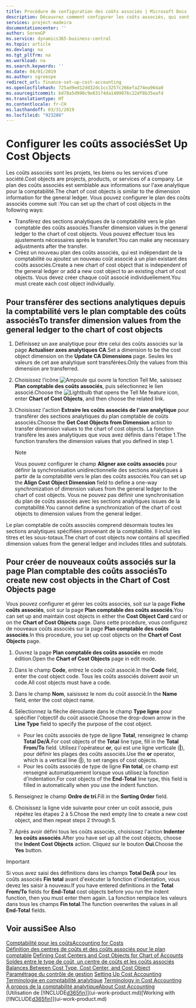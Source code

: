 ```yaml
---
title: Procédure de configuration des coûts associés | Microsoft Docs
description: Découvrez comment configurer les coûts associés, qui sont similaires aux axes analytiques pour la comptabilité.
services: project-madeira
documentationcenter: ''
author: SorenGP
ms.service: dynamics365-business-central
ms.topic: article
ms.devlang: na
ms.tgt_pltfrm: na
ms.workload: na
ms.search.keywords: ''
ms.date: 04/01/2019
ms.author: sgroespe
redirect_url: finance-set-up-cost-accounting
ms.openlocfilehash: 725ad9ed12dd32dc1cc3257c266efa274ea964a0
ms.sourcegitcommit: bd78a5d990c9e83174da1409076c22df8b35eafd
ms.translationtype: HT
ms.contentlocale: fr-CH
ms.lasthandoff: 03/31/2019
ms.locfileid: "923286"
---
```

# <a name="set-up-cost-objects"></a><span data-ttu-id="810ab-103">Configurer les coûts associés</span><span class="sxs-lookup"><span data-stu-id="810ab-103">Set Up Cost Objects</span></span>
<span data-ttu-id="810ab-104">Les coûts associés sont les projets, les biens ou les services d'une société.</span><span class="sxs-lookup"><span data-stu-id="810ab-104">Cost objects are projects, products, or services of a company.</span></span> <span data-ttu-id="810ab-105">Le plan des coûts associés est semblable aux informations sur l'axe analytique pour la comptabilité.</span><span class="sxs-lookup"><span data-stu-id="810ab-105">The chart of cost objects is similar to the dimension information for the general ledger.</span></span> <span data-ttu-id="810ab-106">Vous pouvez configurer le plan des coûts associés comme suit :</span><span class="sxs-lookup"><span data-stu-id="810ab-106">You can set up the chart of cost objects in the following ways:</span></span>  

* <span data-ttu-id="810ab-107">Transférez des sections analytiques de la comptabilité vers le plan comptable des coûts associés.</span><span class="sxs-lookup"><span data-stu-id="810ab-107">Transfer dimension values in the general ledger to the chart of cost objects.</span></span> <span data-ttu-id="810ab-108">Vous pouvez effectuer tous les ajustements nécessaires après le transfert.</span><span class="sxs-lookup"><span data-stu-id="810ab-108">You can make any necessary adjustments after the transfer.</span></span>  
* <span data-ttu-id="810ab-109">Créez un nouveau plan des coûts associés, qui est indépendant de la comptabilité ou ajoutez un nouveau coût associé à un plan existant des coûts associés.</span><span class="sxs-lookup"><span data-stu-id="810ab-109">Create a new chart of cost object that is independent of the general ledger or add a new cost object to an existing chart of cost objects.</span></span> <span data-ttu-id="810ab-110">Vous devez créer chaque coût associé individuellement.</span><span class="sxs-lookup"><span data-stu-id="810ab-110">You must create each cost object individually.</span></span>  

## <a name="to-transfer-dimension-values-from-the-general-ledger-to-the-chart-of-cost-objects"></a><span data-ttu-id="810ab-111">Pour transférer des sections analytiques depuis la comptabilité vers le plan comptable des coûts associés</span><span class="sxs-lookup"><span data-stu-id="810ab-111">To transfer dimension values from the general ledger to the chart of cost objects</span></span>  
1.  <span data-ttu-id="810ab-112">Définissez un axe analytique pour être celui des coûts associés sur la page **Actualiser axes analytiques CA**.</span><span class="sxs-lookup"><span data-stu-id="810ab-112">Set a dimension to be the cost object dimension on the **Update CA Dimensions** page.</span></span> <span data-ttu-id="810ab-113">Seules les valeurs de cet axe analytique sont transférées.</span><span class="sxs-lookup"><span data-stu-id="810ab-113">Only the values from this dimension are transferred.</span></span>  
2.  <span data-ttu-id="810ab-114">Choisissez l'icône ![Ampoule qui ouvre la fonction Tell Me](media/ui-search/search_small.png "Dites-moi ce que vous voulez faire"), saisissez **Plan comptable des coûts associés**, puis sélectionnez le lien associé.</span><span class="sxs-lookup"><span data-stu-id="810ab-114">Choose the ![Lightbulb that opens the Tell Me feature](media/ui-search/search_small.png "Tell me what you want to do") icon, enter **Chart of Cost Objects**, and then choose the related link.</span></span>  
3.  <span data-ttu-id="810ab-115">Choisissez l'action **Extraire les coûts associés de l'axe analytique** pour transférer des sections analytiques du plan comptable de coûts associés.</span><span class="sxs-lookup"><span data-stu-id="810ab-115">Choose the **Get Cost Objects from Dimension** action to transfer dimension values to the chart of cost objects.</span></span> <span data-ttu-id="810ab-116">La fonction transfère les axes analytiques que vous avez définis dans l'étape 1.</span><span class="sxs-lookup"><span data-stu-id="810ab-116">The function transfers the dimension values that you defined in step 1.</span></span>  

    > [!NOTE]  
    >  <span data-ttu-id="810ab-117">Vous pouvez configurer le champ **Aligner axe coûts associés** pour définir la synchronisation unidirectionnelle des sections analytiques à partir de la comptabilité vers le plan des coûts associés.</span><span class="sxs-lookup"><span data-stu-id="810ab-117">You can set up the **Align Cost Object Dimension**  field to define a one-way synchronization of dimension values from the general ledger to the chart of cost objects.</span></span> <span data-ttu-id="810ab-118">Vous ne pouvez pas définir une synchronisation du plan de coûts associés avec les sections analytiques issues de la comptabilité.</span><span class="sxs-lookup"><span data-stu-id="810ab-118">You cannot define a synchronization of the chart of cost objects to dimension values from the general ledger.</span></span>  

<span data-ttu-id="810ab-119">Le plan comptable de coûts associés comprend désormais toutes les sections analytiques spécifiées provenant de la comptabilité. Il inclut les titres et les sous-totaux.</span><span class="sxs-lookup"><span data-stu-id="810ab-119">The chart of cost objects now contains all specified dimension values from the general ledger and includes titles and subtotals.</span></span>  

## <a name="to-create-new-cost-objects-in-the-chart-of-cost-objects-page"></a><span data-ttu-id="810ab-120">Pour créer de nouveaux coûts associés sur la page Plan comptable des coûts associés</span><span class="sxs-lookup"><span data-stu-id="810ab-120">To create new cost objects in the Chart of Cost Objects page</span></span>  
<span data-ttu-id="810ab-121">Vous pouvez configurer et gérer les coûts associés, soit sur la page **Fiche coûts associés**, soit sur la page **Plan comptable des coûts associés**.</span><span class="sxs-lookup"><span data-stu-id="810ab-121">You can set up and maintain cost objects in either the **Cost Object Card** card or on the **Chart of Cost Objects** page.</span></span> <span data-ttu-id="810ab-122">Dans cette procédure, vous configurez de nouveaux coûts associés sur la page **Plan comptable des coûts associés**.</span><span class="sxs-lookup"><span data-stu-id="810ab-122">In this procedure, you set up cost objects on the **Chart of Cost Objects** page.</span></span>  

1.  <span data-ttu-id="810ab-123">Ouvrez la page **Plan comptable des coûts associés** en mode édition.</span><span class="sxs-lookup"><span data-stu-id="810ab-123">Open the **Chart of Cost Objects** page in edit mode.</span></span>  
2.  <span data-ttu-id="810ab-124">Dans le champ **Code**, entrez le code coût associé.</span><span class="sxs-lookup"><span data-stu-id="810ab-124">In the **Code** field, enter the cost object code.</span></span> <span data-ttu-id="810ab-125">Tous les coûts associés doivent avoir un code.</span><span class="sxs-lookup"><span data-stu-id="810ab-125">All cost objects must have a code.</span></span>  
3.  <span data-ttu-id="810ab-126">Dans le champ **Nom**, saisissez le nom du coût associé.</span><span class="sxs-lookup"><span data-stu-id="810ab-126">In the **Name** field, enter the cost object name.</span></span>  
4.  <span data-ttu-id="810ab-127">Sélectionnez la flèche déroulante dans le champ **Type ligne** pour spécifier l'objectif du coût associé.</span><span class="sxs-lookup"><span data-stu-id="810ab-127">Choose the drop-down arrow in the **Line Type** field to specify the purpose of the cost object.</span></span>  

    * <span data-ttu-id="810ab-128">Pour les coûts associés de type de ligne **Total**, renseignez le champ **Total De/À**.</span><span class="sxs-lookup"><span data-stu-id="810ab-128">For cost objects of the **Total** line type, fill in the **Total From/To** field.</span></span> <span data-ttu-id="810ab-129">Utilisez l'opérateur **or**, qui est une ligne verticale (**&#124;**), pour définir les plages des coûts associés.</span><span class="sxs-lookup"><span data-stu-id="810ab-129">Use the **or** operator, which is a vertical line (**&#124;**), to set ranges of cost objects.</span></span>  
    * <span data-ttu-id="810ab-130">Pour les coûts associés de type de ligne **Fin total**, ce champ est renseigné automatiquement lorsque vous utilisez la fonction d'indentation.</span><span class="sxs-lookup"><span data-stu-id="810ab-130">For cost objects of the **End-Total** line type, this field is filled in automatically when you use  the indent function.</span></span>  
5.  <span data-ttu-id="810ab-131">Renseignez le champ **Ordre de tri**.</span><span class="sxs-lookup"><span data-stu-id="810ab-131">Fill in the **Sorting Order** field.</span></span>  
6.  <span data-ttu-id="810ab-132">Choisissez la ligne vide suivante pour créer un coût associé, puis répétez les étapes 2 à 5.</span><span class="sxs-lookup"><span data-stu-id="810ab-132">Chose the next empty line to create a new cost object, and then repeat steps 2 through 5.</span></span>  
7.  <span data-ttu-id="810ab-133">Après avoir défini tous les coûts associés, choisissez l'action **Indenter les coûts associés**.</span><span class="sxs-lookup"><span data-stu-id="810ab-133">After you have set up all the cost objects, choose the **Indent Cost Objects** action.</span></span> <span data-ttu-id="810ab-134">Cliquez sur le bouton **Oui**.</span><span class="sxs-lookup"><span data-stu-id="810ab-134">Choose the **Yes** button.</span></span>  

> [!IMPORTANT]  
>  <span data-ttu-id="810ab-135">Si vous avez saisi des définitions dans les champs **Total De/À** pour les coûts associés **Fin total** avant d'exécuter la fonction d'indentation, vous devez les saisir à nouveau.</span><span class="sxs-lookup"><span data-stu-id="810ab-135">If you have entered definitions in the **Total From/To** fields for **End-Total** cost objects before you run the indent function, then you must enter them again.</span></span> <span data-ttu-id="810ab-136">La fonction remplace les valeurs dans tous les champs **Fin total**.</span><span class="sxs-lookup"><span data-stu-id="810ab-136">The function overwrites the values in all **End-Total** fields.</span></span>  

## <a name="see-also"></a><span data-ttu-id="810ab-137">Voir aussi</span><span class="sxs-lookup"><span data-stu-id="810ab-137">See Also</span></span>  
[<span data-ttu-id="810ab-138">Comptabilité pour les coûts</span><span class="sxs-lookup"><span data-stu-id="810ab-138">Accounting for Costs</span></span>](finance-manage-cost-accounting.md)  
<span data-ttu-id="810ab-139">[Définition des centres de coûts et des coûts associés pour le plan comptable](finance-defining-cost-centers-and-cost-objects-for-chart-of-accounts.md) </span><span class="sxs-lookup"><span data-stu-id="810ab-139">[Defining Cost Centers and Cost Objects for Chart of Accounts](finance-defining-cost-centers-and-cost-objects-for-chart-of-accounts.md) </span></span>  
<span data-ttu-id="810ab-140">[Soldes entre le type de coût, un centre de coûts et les coûts associés](finance-balances-between-cost-type-cost-center-and-cost-object.md) </span><span class="sxs-lookup"><span data-stu-id="810ab-140">[Balances Between Cost Type, Cost Center, and Cost Object](finance-balances-between-cost-type-cost-center-and-cost-object.md) </span></span>  
<span data-ttu-id="810ab-141">[Paramétrage du contrôle de gestion](finance-set-up-cost-accounting.md) </span><span class="sxs-lookup"><span data-stu-id="810ab-141">[Setting Up Cost Accounting](finance-set-up-cost-accounting.md) </span></span>  
<span data-ttu-id="810ab-142">[Terminologie en comptabilité analytique](finance-terminology-in-cost-accounting.md) </span><span class="sxs-lookup"><span data-stu-id="810ab-142">[Terminology in Cost Accounting](finance-terminology-in-cost-accounting.md) </span></span>  
[<span data-ttu-id="810ab-143">À propos de la comptabilité analytique</span><span class="sxs-lookup"><span data-stu-id="810ab-143">About Cost Accounting</span></span>](finance-about-cost-accounting.md)  
<span data-ttu-id="810ab-144">[Utilisation de [!INCLUDE[d365fin](includes/d365fin_md.md)]](ui-work-product.md)</span><span class="sxs-lookup"><span data-stu-id="810ab-144">[Working with [!INCLUDE[d365fin](includes/d365fin_md.md)]](ui-work-product.md)</span></span>
